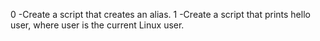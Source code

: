 0 -Create a script that creates an alias.
1 -Create a script that prints hello user, where user is the current Linux user.
